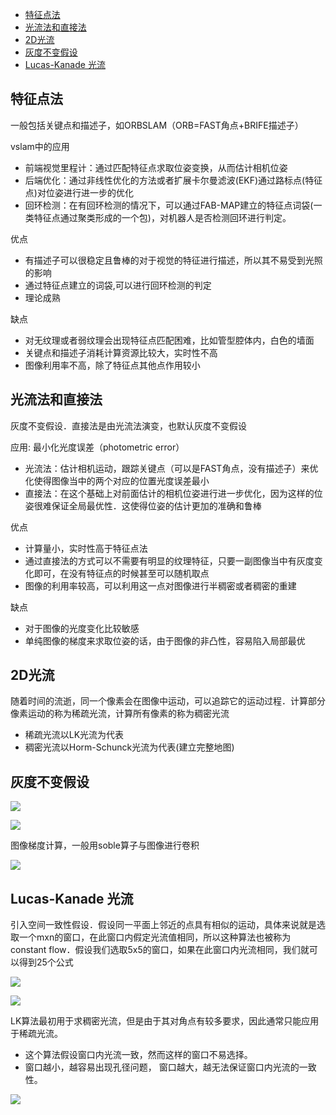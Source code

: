 - [特征点法](#特征点法)
- [光流法和直接法](#光流法和直接法)
- [2D光流](#2d光流)
- [灰度不变假设](#灰度不变假设)
- [Lucas-Kanade 光流](#lucas-kanade-光流)

## 特征点法

一般包括关键点和描述子，如ORBSLAM（ORB=FAST角点+BRIFE描述子）

vslam中的应用
- 前端视觉里程计：通过匹配特征点求取位姿变换，从而估计相机位姿
- 后端优化：通过非线性优化的方法或者扩展卡尔曼滤波(EKF)通过路标点(特征点)对位姿进行进一步的优化
- 回环检测：在有回环检测的情况下，可以通过FAB-MAP建立的特征点词袋(一类特征点通过聚类形成的一个包)，对机器人是否检测回环进行判定。

优点
- 有描述子可以很稳定且鲁棒的对于视觉的特征进行描述，所以其不易受到光照的影响
- 通过特征点建立的词袋,可以进行回环检测的判定
- 理论成熟

缺点
- 对无纹理或者弱纹理会出现特征点匹配困难，比如管型腔体内，白色的墙面
- 关键点和描述子消耗计算资源比较大，实时性不高
- 图像利用率不高，除了特征点其他点作用较小

## 光流法和直接法

灰度不变假设．直接法是由光流法演变，也默认灰度不变假设

应用: 最小化光度误差（photometric error）
- 光流法：估计相机运动，跟踪关键点（可以是FAST角点，没有描述子）来优化使得图像当中的两个对应的位置光度误差最小
- 直接法：在这个基础上对前面估计的相机位姿进行进一步优化，因为这样的位姿很难保证全局最优性．这使得位姿的估计更加的准确和鲁棒

优点
- 计算量小，实时性高于特征点法
- 通过直接法的方式可以不需要有明显的纹理特征，只要一副图像当中有灰度变化即可，在没有特征点的时候甚至可以随机取点
- 图像的利用率较高，可以利用这一点对图像进行半稠密或者稠密的重建

缺点
- 对于图像的光度变化比较敏感
- 单纯图像的梯度来求取位姿的话，由于图像的非凸性，容易陷入局部最优

## 2D光流

随着时间的流逝，同一个像素会在图像中运动，可以追踪它的运动过程．计算部分像素运动的称为稀疏光流，计算所有像素的称为稠密光流

- 稀疏光流以LK光流为代表
- 稠密光流以Horm-Schunck光流为代表(建立完整地图)

## 灰度不变假设

![](./img/vslam_feature_flow_direct/img1.png)

![](./img/vslam_feature_flow_direct/img2.png)

图像梯度计算，一般用soble算子与图像进行卷积

![](./img/vslam_feature_flow_direct/img3.png)

## Lucas-Kanade 光流

引入空间一致性假设．假设同一平面上邻近的点具有相似的运动，具体来说就是选取一个mxn的窗口，在此窗口内假定光流值相同，所以这种算法也被称为constant flow．假设我们选取5x5的窗口，如果在此窗口内光流相同，我们就可以得到25个公式

![](./img/vslam_feature_flow_direct/img4.png)

![](./img/vslam_feature_flow_direct/img5.png)

LK算法最初用于求稠密光流，但是由于其对角点有较多要求，因此通常只能应用于稀疏光流。
- 这个算法假设窗口内光流一致，然而这样的窗口不易选择。
- 窗口越小，越容易出现孔径问题， 窗口越大，越无法保证窗口内光流的一致性。

![](./img/vslam_feature_flow_direct/img6.png)
